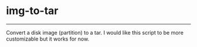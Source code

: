 # img-to-tar
---
Convert a disk image (partition) to a tar.
I would like this script to be more customizable but it works for now.
